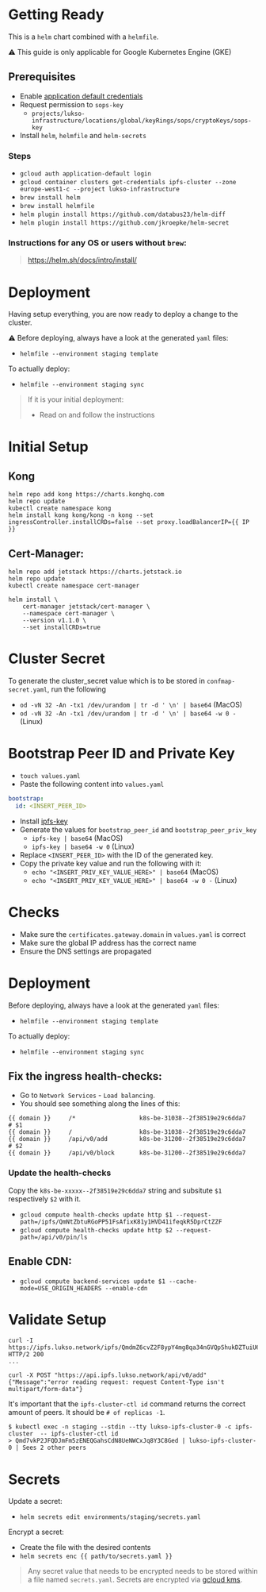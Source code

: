 # Getting Ready

This is a `helm` chart combined with a `helmfile`.

:warning: This guide is only applicable for Google Kubernetes Engine (GKE)

## Prerequisites

- Enable [application default credentials](https://github.com/mozilla/sops#encrypting-using-gcp-kms)
- Request permission to `sops-key`
  - `projects/lukso-infrastructure/locations/global/keyRings/sops/cryptoKeys/sops-key`
- Install `helm`, `helmfile` and `helm-secrets`

### Steps

- `gcloud auth application-default login`
- `gcloud container clusters get-credentials ipfs-cluster --zone europe-west1-c --project lukso-infrastructure`
- `brew install helm`
- `brew install helmfile`
- `helm plugin install https://github.com/databus23/helm-diff`
- `helm plugin install https://github.com/jkroepke/helm-secret`

### Instructions for any OS or users without `brew`:

> https://helm.sh/docs/intro/install/

# Deployment

Having setup everything, you are now ready to deploy a change to the cluster.

:warning: Before deploying, always have a look at the generated `yaml` files:

- `helmfile --environment staging template`

To actually deploy:

- `helmfile --environment staging sync`

> If it is your initial deployment:
>
> - Read on and follow the instructions

# Initial Setup

## Kong

```
helm repo add kong https://charts.konghq.com
helm repo update
kubectl create namespace kong
helm install kong kong/kong -n kong --set ingressController.installCRDs=false --set proxy.loadBalancerIP={{ IP }}
```

## Cert-Manager:

```
helm repo add jetstack https://charts.jetstack.io
helm repo update
kubectl create namespace cert-manager

helm install \
    cert-manager jetstack/cert-manager \
    --namespace cert-manager \
    --version v1.1.0 \
    --set installCRDs=true
```

# Cluster Secret

To generate the cluster_secret value which is to be stored in `confmap-secret.yaml`, run the following

- `od -vN 32 -An -tx1 /dev/urandom | tr -d ' \n' | base64` (MacOS)
- `od -vN 32 -An -tx1 /dev/urandom | tr -d ' \n' | base64 -w 0 -` (Linux)

# Bootstrap Peer ID and Private Key

- `touch values.yaml`
- Paste the following content into `values.yaml`

```yaml
bootstrap:
  id: <INSERT_PEER_ID>
```

- Install [ipfs-key](https://github.com/whyrusleeping/ipfs-key)
- Generate the values for `bootstrap_peer_id` and `bootstrap_peer_priv_key`
  - `ipfs-key | base64` (MacOS)
  - `ipfs-key | base64 -w 0` (Linux)
- Replace `<INSERT_PEER_ID>` with the ID of the generated key.
- Copy the private key value and run the following with it:
  - `echo "<INSERT_PRIV_KEY_VALUE_HERE>" | base64` (MacOS)
  - `echo "<INSERT_PRIV_KEY_VALUE_HERE>" | base64 -w 0 -` (Linux)

# Checks

- Make sure the `certificates.gateway.domain` in `values.yaml` is correct
- Make sure the global IP address has the correct name
- Ensure the DNS settings are propagated

# Deployment

Before deploying, always have a look at the generated `yaml` files:

- `helmfile --environment staging template`

To actually deploy:

- `helmfile --environment staging sync`

## Fix the ingress health-checks:

- Go to `Network Services` - `Load balancing`.
- You should see something along the lines of this:

```
{{ domain }}     /*                  k8s-be-31038--2f38519e29c6dda7        # $1
{{ domain }}     /                   k8s-be-31038--2f38519e29c6dda7
{{ domain }}     /api/v0/add         k8s-be-31200--2f38519e29c6dda7        # $2
{{ domain }}     /api/v0/block       k8s-be-31200--2f38519e29c6dda7
```

### Update the health-checks

Copy the `k8s-be-xxxxx--2f38519e29c6dda7` string and subsitute `$1` respectively `$2` with it.

- `gcloud compute health-checks update http $1 --request-path=/ipfs/QmNtZbtuRGoPP51FsAfixK81y1HVD41ifeqkR5DprCtZZF`
- `gcloud compute health-checks update http $2 --request-path=/api/v0/pin/ls`

## Enable CDN:

- `gcloud compute backend-services update $1 --cache-mode=USE_ORIGIN_HEADERS --enable-cdn`

# Validate Setup

```
curl -I https://ipfs.lukso.network/ipfs/QmdmZ6cvZ2F8ypY4mg8qa34nGVQpShukDZTuiU6QzA8VxV
HTTP/2 200
...
```

```
curl -X POST "https://api.ipfs.lukso.network/api/v0/add"
{"Message":"error reading request: request Content-Type isn't multipart/form-data"}
```

It's important that the `ipfs-cluster-ctl id` command returns the correct amount of peers. It should be `# of replicas -1`.

```
$ kubectl exec -n staging --stdin --tty lukso-ipfs-cluster-0 -c ipfs-cluster  -- ipfs-cluster-ctl id
> Qmd7vkP2JFQDJmFm5zENEQGahsCdN8UeNWCxJq8Y3C8Ged | lukso-ipfs-cluster-0 | Sees 2 other peers
```

# Secrets

Update a secret:

- `helm secrets edit environments/staging/secrets.yaml`

Encrypt a secret:

- Create the file with the desired contents
- `helm secrets enc {{ path/to/secrets.yaml }}`

> Any secret value that needs to be encrypted needs to be stored within a file named `secrets.yaml`.
> Secrets are encrypted via [gcloud kms](https://cloud.google.com/sdk/gcloud/reference/kms).
